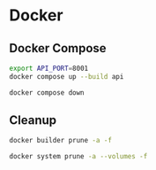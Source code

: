 # Docker

## Docker Compose

```bash
export API_PORT=8001
docker compose up --build api
```

```bash
docker compose down
```

## Cleanup

```bash
docker builder prune -a -f
```

```bash
docker system prune -a --volumes -f
```
